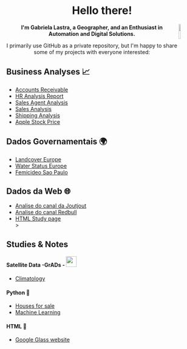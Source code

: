 
<body>
    <div class="container">
        <h1 align="center">Hello there!</h1> 
        <img width=10% align='right' src='https://raw.githubusercontent.com/nixin72/nixin72/master/wave.gif'/>
        <p align="center"><strong>I'm Gabriela Lastra, a Geographer, and an Enthusiast in Automation and Digital Solutions.</strong>
        </p><p align="center">I primarily use GitHub as a private repository, but I'm happy to share some of my projects with everyone interested:
        </p>
        <h2>Business Analyses 📈</h2>
        <ul>
            <li><a href="https://github.com/gabrielalastra/AccountsReceivable">Accounts Receivable</a></li>
            <li><a href="https://github.com/gabrielalastra/HR_Analysis">HR Analysis Report</a></li>
            <li><a href="https://github.com/gabrielalastra/Sales_Agent_Tracker">Sales Agent Analysis</a></li>
            <li><a href="https://github.com/gabrielalastra/Sales_Analysis_WizardMart">Sales Analysis</a></li>
            <li><a href="https://github.com/gabrielalastra/Shipping_Analysis">Shipping Analysis</a></li>
            <li><a href="https://github.com/gabrielalastra/Apple_StockPrice">Apple Stock Price</a></li>
        </ul>
        <h2>Dados Governamentais 🌍</a></h2>
        <ul>
            <li><a href="https://github.com/gabrielalastra/LandcoverEU">Landcover Europe</a></li>
            <li><a href="https://github.com/gabrielalastra/WaterStatsEU">Water Status Europe</a></li>
            <li><a href="https://github.com/gabrielalastra/FemicideSP">Femicideo Sao Paulo</a></li>
        </ul>
        <h2>Dados da Web 🌐</a></h2>
        <ul>
            <li><a href="https://github.com/gabrielalastra/JOUTJOUT_YoutubeAPI">Analise do canal da Joutjout</a></li>
            <li><a href="https://github.com/gabrielalastra/RedBull_youtubechannel">Analise do canal Redbull</a></li>
            <li><a href="https://github.com/gabrielalastra/google-glass-project">HTML Study page</a></li>>
        </ul>
        <h2>Studies & Notes </h2>
        <h4>Satellite Data -GrADs  - <img width=28 src="https://icons.iconarchive.com/icons/flat-icons.com/flat/64/Satellite-icon.png"/></h4>
      <ul>
        <li><a href="https://github.com/gabrielalastra/climatology_teachingtool">Climatology</a></li>
      </ul>
        <h4>Python 🐍</h4>
        <ul>
            <li><a href="https://github.com/gabrielalastra/houses_for_sale">Houses for sale</a></li>
            <li><a href="https://github.com/gabrielalastra/machine_learning">Machine Learning</a></li>
        </ul>
        <h4>HTML 📝</h4>
        <ul>
          <li><a href="https://github.com/gabrielalastra/machine_learning">Google Glass website</a></li>
        </ul>
        
</div>
</body>
</html>
